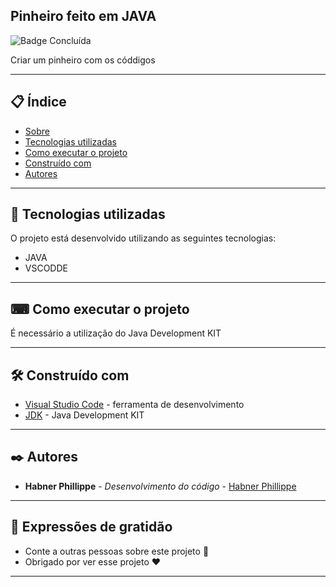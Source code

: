## Pinheiro feito em JAVA

![Badge Concluída](http://img.shields.io/static/v1?label=STATUS&message=CONCLUIDO&color=GREEN&style=for-the-badge)

Criar um pinheiro com os códdigos

--- 

## 📋 Índice

- [Sobre](#primeiro-trabalho-frontend-essencial)
- [Tecnologias utilizadas](#-tecnologias-utilizadas)
- [Como executar o projeto](#-como-executar-o-projeto)
- [Construído com](#%EF%B8%8F-construído-com)
- [Autores](#%EF%B8%8F-autores)

--- 

## 🚀 Tecnologias utilizadas

O projeto está desenvolvido utilizando as seguintes tecnologias:

- JAVA
- VSCODDE

---  

## ⌨ Como executar o projeto

É necessário a utilização do Java Development KIT

--- 

## 🛠️ Construído com

* [Visual Studio Code](https://code.visualstudio.com/) - ferramenta de desenvolvimento
* [JDK](https://www.oracle.com/br/java/technologies/javase/jdk11-archive-downloads.html) - Java Development KIT

--- 

## ✒️ Autores

* **Habner Phillippe** - *Desenvolvimento do código* - [Habner Phillippe](https://github.com/HabnerPhillippe)

--- 
 
## 🎁 Expressões de gratidão

* Conte a outras pessoas sobre este projeto 📢
* Obrigado por ver esse projeto ❤️

--- 
